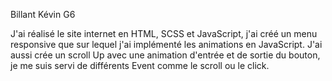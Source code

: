 Billant Kévin G6

J'ai réalisé le site internet en HTML, SCSS et JavaScript, j'ai créé un menu responsive que sur lequel j'ai implémenté les animations en JavaScript. 
J'ai aussi crée un scroll Up avec une animation d'entrée et de sortie du bouton, je me suis servi de différents Event comme le scroll ou le click.

